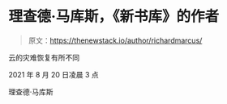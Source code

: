 # 理查德·马库斯，《新书库》的作者

> 原文：<https://thenewstack.io/author/richardmarcus/>

云的灾难恢复有所不同

2021 年 8 月 20 日凌晨 3 点

理查德·马库斯
